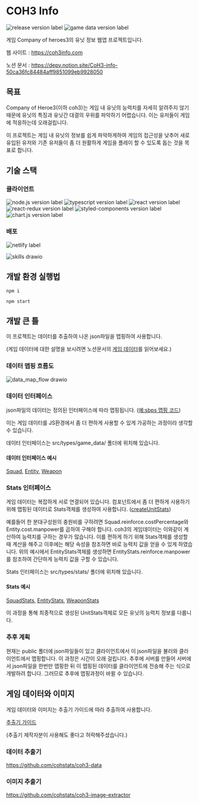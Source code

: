 # COH3 Info

![release version label](https://img.shields.io/static/v1?label=release&message=v0.1.1&color=blue&style=flat-square)
![game data version label](https://img.shields.io/static/v1?label=game_data&message=v1.1.4&color=green&style=flat-square)

게임 Company of heroes3의 유닛 정보 웹앱 프로젝트입니다.

웹 사이트 : https://coh3info.com

노션 문서 : https://depv.notion.site/CoH3-info-50ca36fc84484aff9851099eb9928050

## 목표

Company of Heroe3(이하 coh3)는 게임 내 유닛의 능력치를 자세히 알려주지 않기 때문에 유닛의 특징과 유닛간 대결의 우위를 파악하기 어렵습니다. 이는 유저들이 게임에 적응하는데 오래걸립니다.

이 프로젝트는 게임 내 유닛의 정보를 쉽게 파악하게하여 게임의 접근성을 낮추어 새로 유입된 유저와 기존 유저들이 좀 더 원활하게 게임을 플레이 할 수 있도록 돕는 것을 목표로 합니다.
 
 ## 기술 스택
 ### 클라이언트
 
 ![node.js version label](https://img.shields.io/static/v1?label=node.js&message=v18.15.0&color=43853d&style=flat-square)
 ![typescript version label](https://img.shields.io/static/v1?label=typescript&message=v4.9.5&color=3178c6&style=flat-square)
 ![react version label](https://img.shields.io/static/v1?label=react&message=v18.2.0&color=61dafb&style=flat-square)
 ![react-redux version label](https://img.shields.io/static/v1?label=react-redux&message=v8.0.5&color=764abc&style=flat-square)
 ![styled-components version label](https://img.shields.io/static/v1?label=styled-components&message=v5.3.9&color=db7093&style=flat-square)
 ![chart.js version label](https://img.shields.io/static/v1?label=chart.js&message=v4.2.1&color=FF6384&style=flat-square)
 
 ### 배포
 
![netlify label](https://img.shields.io/static/v1?label=&message=netlify&color=555555&style=flat-square)
 
 ![skills drawio](https://user-images.githubusercontent.com/78804014/233882218-dcf9c63b-2d65-4a20-934b-98812d1dafcd.png)
 
 ## 개발 환경 실행법
 ```
 npm i
 ```
 ```
 npm start
 ```
 
 ## 개발 큰 틀
 이 프로젝트는 데이터를 추출하여 나온 json파일을 맵핑하여 사용합니다.
 
(게임 데이터에 대한 설명을 보시려면 노션문서의 [게임 데이터](https://depv.notion.site/68e28bc4850c491397a5e39e6a1143c6)를 읽어보세요.)
 
 ### 데이터 맵핑 흐름도
![data_map_flow drawio](https://user-images.githubusercontent.com/78804014/233899523-ecb9c97f-ac9b-4e2e-996f-07257d978cd6.png)
 
 ### 데이터 인터페이스
 json파일의 데이터는 정의된 인터페이스에 따라 맵핑됩니다.
 ([예:sbps 맵핑 코드](https://github.com/coh3-info/coh3-info/blob/010b86d8737325fb2dbc1c5537a16fdf917f77a9/src/util/game_data/mapper/sbps/index.ts#L10))
 
 이는 게임 데이터를 JS환경에서 좀 더 편하게 사용할 수 있게 가공하는 과정이라 생각할 수 있습니다.
 
 데이터 인터페이스는 src/types/game_data/ 폴더에 위치해 있습니다. 
 
 #### 데이터 인터페이스 예시
 [Squad](https://github.com/coh3-info/coh3-info/blob/75e83910fc1debe1267ad73aaec6d6bd720a98c7/src/types/game_data/squad.d.ts#L10),
 [Entity](https://github.com/coh3-info/coh3-info/blob/010b86d8737325fb2dbc1c5537a16fdf917f77a9/src/types/game_data/entity.d.ts#L13),
 [Weapon](https://github.com/coh3-info/coh3-info/blob/010b86d8737325fb2dbc1c5537a16fdf917f77a9/src/types/game_data/weapon.d.ts#L30)
 
 ### Stats 인터페이스
 게임 데이터는 복잡하게 서로 연결되어 있습니다. 컴포넌트에서 좀 더 편하게 사용하기 위해 맵핑된 데이터로 Stats객체를 생성하여 사용합니다.
 ([createUnitStats](https://github.com/coh3-info/coh3-info/blob/010b86d8737325fb2dbc1c5537a16fdf917f77a9/src/util/stats/unitStats.ts#L7))
  
  예를들어 한 분대구성원의 충원비를 구하려면 Squad.reinforce.costPercentage와 Entity.cost.manpower를 곱하여 구해야 합니다. coh3의 게임데이터는 이와같이 계산하여 능력치를 구하는 경우가 많습니다. 이를 편하게 하기 위해 Stats객체를 생성할 때 계산을 해주고 이후에는 해당 속성을 참조하면 바로 능력치 값을 얻을 수 있게 하였습니다. 위의 예시에서 EntityStats객체를 생성하면 EntityStats.reinforce.manpower를 참조하여 간단하게 능력치 값을 구할 수 있습니다.
 
 Stats 인터페이스는 src/types/stats/ 폴더에 위치해 있습니다.
 
 #### Stats 예시
 
 [SquadStats](https://github.com/coh3-info/coh3-info/blob/010b86d8737325fb2dbc1c5537a16fdf917f77a9/src/types/stats/squadStats.d.ts#L3),
 [EntityStats](https://github.com/coh3-info/coh3-info/blob/010b86d8737325fb2dbc1c5537a16fdf917f77a9/src/types/stats/entityStats.d.ts#L3),
 [WeaponStats](https://github.com/coh3-info/coh3-info/blob/010b86d8737325fb2dbc1c5537a16fdf917f77a9/src/types/stats/weaponStats.d.ts#L14)
 

이 과정을 통해 최종적으로 생성된 UnitStats객체로 모든 유닛의 능력치 정보를 다룹니다.

### 추후 계획
현재는 public 폴더에 json파일들이 있고 클라이언트에서 이 json파일을 불러와 클라이언트에서 맵핑합니다. 이 과정은 시간이 오래 걸립니다. 추후에 서버를 만들어 서버에서 json파일을 한번만 맵핑한 뒤 이 맵핑된 데이터를 클라이언트에 전송해 주는 식으로 개발하려 합니다. 그러므로 추후에 맵핑과정이 바뀔 수 있습니다.

 ## 게임 데이터와 이미지
 게임 데이터와 이미지는 추출기 가이드에 따라 추출하여 사용합니다.
 
 [추출기 가이드](https://depv.notion.site/83bc75c8b4ea40a1adf7ad7789b04f73)

 
 (추출기 제작자분이 사용해도 좋다고 허락해주셨습니다.)
 ### 데이터 추출기
 https://github.com/cohstats/coh3-data
 
 ### 이미지 추출기
 https://github.com/cohstats/coh3-image-extractor
 
 
